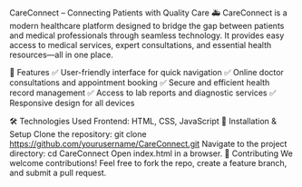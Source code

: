 CareConnect – Connecting Patients with Quality Care
🚑 CareConnect is a modern healthcare platform designed to bridge the gap between patients and medical professionals through seamless technology. It provides easy access to medical services, expert consultations, and essential health resources—all in one place.

🌟 Features
✅ User-friendly interface for quick navigation
✅ Online doctor consultations and appointment booking
✅ Secure and efficient health record management
✅ Access to lab reports and diagnostic services
✅ Responsive design for all devices


🛠️ Technologies Used
Frontend: HTML, CSS, JavaScript
🚀 Installation & Setup
Clone the repository:
git clone https://github.com/yourusername/CareConnect.git
Navigate to the project directory:
cd CareConnect
Open index.html in a browser.
🤝 Contributing
We welcome contributions! Feel free to fork the repo, create a feature branch, and submit a pull request.
